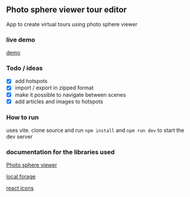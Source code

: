 ## Photo sphere viewer tour editor 
App to create virtual tours using photo sphere viewer

### live demo
[demo](https://laszloekovacs.github.io/photo-sphere-tool/)

### Todo / ideas
- [x] add hotspots
- [x] import / export in zipped format
- [x] make it possible to navigate between scenes
- [x] add articles and images to hotspots

### How to run
uses vite. clone source and run `npm install` and `npm run dev` to start the dev server

### documentation for the libraries used
[Photo sphere viewer](https://photo-sphere-viewer.js.org/guide/#your-first-viewer)

[local forage](https://localforage.github.io/localForage/)

[react icons](https://react-icons.github.io/react-icons)
